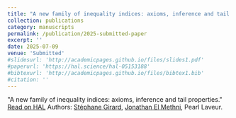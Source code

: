 ```yaml
---
title: "A new family of inequality indices: axioms, inference and tail properties."
collection: publications
category: manuscripts
permalink: /publication/2025-submitted-paper
excerpt: ''
date: 2025-07-09
venue: 'Submitted'
#slidesurl: 'http://academicpages.github.io/files/slides1.pdf'
#paperurl: 'https://hal.science/hal-05153188'
#bibtexurl: 'http://academicpages.github.io/files/bibtex1.bib'
#citation: ''
---
```


"A new family of inequality indices: axioms, inference and tail properties." [Read on HAL](https://hal.science/hal-05153188)
Authors: [Stéphane Girard](https://mistis.inrialpes.fr/people/girard/), [Jonathan El Methni](https://sites.google.com/view/jonathanelmethni/accueil), Pearl Laveur.

